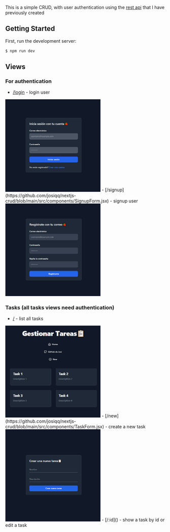 This is a simple CRUD, with user authentication using the [rest api](https://github.com/josiqq/auth-api-rest) that I have previously created



## Getting Started

First, run the development server:

```bash
$ npm run dev
```

## Views

### For authentication
- [/login](https://github.com/josiqq/nextjs-crud/blob/main/src/components/LoginForm.jsx) - login user 
<img src="https://github.com/josiqq/nextjs-crud/blob/main/images/login.png" width="300" />
- [/signup](https://github.com/josiqq/nextjs-crud/blob/main/src/components/SignupForm.jsx) - signup user 
<img src="https://github.com/josiqq/nextjs-crud/blob/main/images/signup.png" width="300" />

### Tasks (all tasks views need authentication)
- [/](https://github.com/josiqq/nextjs-crud/blob/main/src/components/TaskCard.jsx) - list all tasks 
<img src="https://github.com/josiqq/nextjs-crud/blob/main/images/home.png" width="300" />
- [/new](https://github.com/josiqq/nextjs-crud/blob/main/src/components/TaskForm.jsx) - create a new task 
<img src="https://github.com/josiqq/nextjs-crud/blob/main/images/newTask.png" width="300" />
- [/:id]() - show a task by id or edit a task


